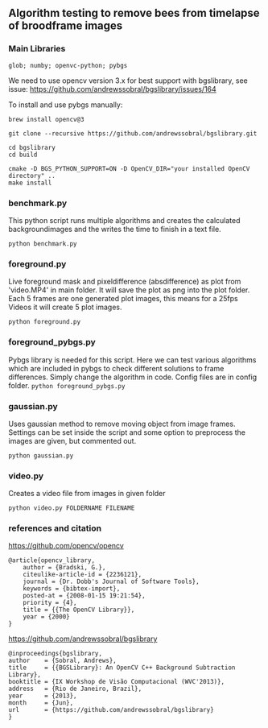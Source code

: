 ## Algorithm testing to remove bees from timelapse of broodframe images ##

### Main Libraries ###
`glob; numby; openvc-python; pybgs`

We need to use opencv version 3.x for best support with bgslibrary, see issue: https://github.com/andrewssobral/bgslibrary/issues/164

To install and use pybgs manually:

`brew install opencv@3`

```
git clone --recursive https://github.com/andrewssobral/bgslibrary.git

cd bgslibrary
cd build

cmake -D BGS_PYTHON_SUPPORT=ON -D OpenCV_DIR="your installed OpenCV directory" ..
make install
```

### benchmark.py  ###

This python script runs multiple algorithms and creates the calculated backgroundimages and the writes the time to finish in a text file.

`python benchmark.py`

### foreground.py  ###

Live foreground mask and pixeldifference (absdifference) as plot from 'video.MP4' in main folder. It will save the plot as png into the plot folder. Each 5 frames are one generated plot images, this means for a 25fps Videos it will create 5 plot images.

`python foreground.py`

### foreground_pybgs.py  ###

Pybgs library is needed for this script. Here we can test various algorithms which are included in pybgs to check different solutions to frame differences. Simply change the algorithm in code. Config files are in config folder.
`python foreground_pybgs.py`

### gaussian.py  ###

Uses gaussian method to remove moving object from image frames. Settings can be set inside the script and some option to preprocess the images are given, but commented out. 

`python gaussian.py`

### video.py ###

Creates a video file from images in given folder

`python video.py FOLDERNAME FILENAME`

### references and citation ###

https://github.com/opencv/opencv
```
@article{opencv_library,
    author = {Bradski, G.},
    citeulike-article-id = {2236121},
    journal = {Dr. Dobb's Journal of Software Tools},
    keywords = {bibtex-import},
    posted-at = {2008-01-15 19:21:54},
    priority = {4},
    title = {{The OpenCV Library}},
    year = {2000}
}
```

https://github.com/andrewssobral/bgslibrary
```
@inproceedings{bgslibrary,
author    = {Sobral, Andrews},
title     = {{BGSLibrary}: An OpenCV C++ Background Subtraction Library},
booktitle = {IX Workshop de Visão Computacional (WVC'2013)},
address   = {Rio de Janeiro, Brazil},
year      = {2013},
month     = {Jun},
url       = {https://github.com/andrewssobral/bgslibrary}
}
```
